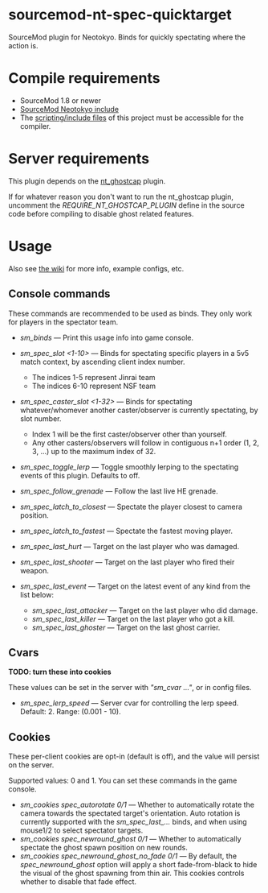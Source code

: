 # sourcemod-nt-spec-quicktarget
SourceMod plugin for Neotokyo. Binds for quickly spectating where the action is.

# Compile requirements
* SourceMod 1.8 or newer
* [SourceMod Neotokyo include](https://github.com/softashell/sourcemod-nt-include)
* The [scripting/include files](scripting/include) of this project must be accessible for the compiler.

# Server requirements
This plugin depends on the [nt_ghostcap](https://github.com/softashell/nt-sourcemod-plugins/blob/master/scripting/nt_ghostcap.sp) plugin.

If for whatever reason you don't want to run the nt_ghostcap plugin, uncomment the *REQUIRE_NT_GHOSTCAP_PLUGIN* define in the source code before compiling to disable ghost related features.

# Usage

Also see [the wiki](https://github.com/Rainyan/sourcemod-nt-spec-quicktarget/wiki/So-You-Wanna-Be-An-Observer) for more info, example configs, etc.

## Console commands
These commands are recommended to be used as binds. They only work for players in the spectator team.

* *sm_binds* — Print this usage info into game console.

* *sm_spec_slot <1-10>* — Binds for spectating specific players in a 5v5 match context, by ascending client index number.
  * The indices 1-5 represent Jinrai team
  * The indices 6-10 represent NSF team

* *sm_spec_caster_slot <1-32>* — Binds for spectating whatever/whomever another caster/observer is currently spectating, by slot number.
  * Index 1 will be the first caster/observer other than yourself.
  * Any other casters/observers will follow in contiguous n+1 order (1, 2, 3, ...) up to the maximum index of 32.

* *sm_spec_toggle_lerp* — Toggle smoothly lerping to the spectating events of this plugin. Defaults to off.
* *sm_spec_follow_grenade* — Follow the last live HE grenade.
* *sm_spec_latch_to_closest* — Spectate the player closest to camera position.
* *sm_spec_latch_to_fastest* — Spectate the fastest moving player.

* *sm_spec_last_hurt* — Target on the last player who was damaged.
* *sm_spec_last_shooter* — Target on the last player who fired their weapon.
* *sm_spec_last_event* — Target on the latest event of any kind from the list below:
  * *sm_spec_last_attacker* — Target on the last player who did damage.
  * *sm_spec_last_killer* — Target on the last player who got a kill.
  * *sm_spec_last_ghoster* — Target on the last ghost carrier.

## Cvars
**TODO: turn these into cookies**

These values can be set in the server with *"sm_cvar ..."*, or in config files.

* *sm_spec_lerp_speed* — Server cvar for controlling the lerp speed. Default: 2. Range: (0.001 - 10).

## Cookies
These per-client cookies are opt-in (default is off), and the value will persist on the server.

Supported values: 0 and 1. You can set these commands in the game console.

* *sm_cookies spec_autorotate 0/1* — Whether to automatically rotate the camera towards the spectated target's orientation. Auto rotation is currently supported with the *sm_spec_last_...* binds, and when using mouse1/2 to select spectator targets.
* *sm_cookies spec_newround_ghost 0/1* — Whether to automatically spectate the ghost spawn position on new rounds.
* *sm_cookies spec_newround_ghost_no_fade 0/1* — By default, the *spec_newround_ghost* option will apply a short fade-from-black to hide the visual of the ghost spawning from thin air. This cookies controls whether to disable that fade effect.

